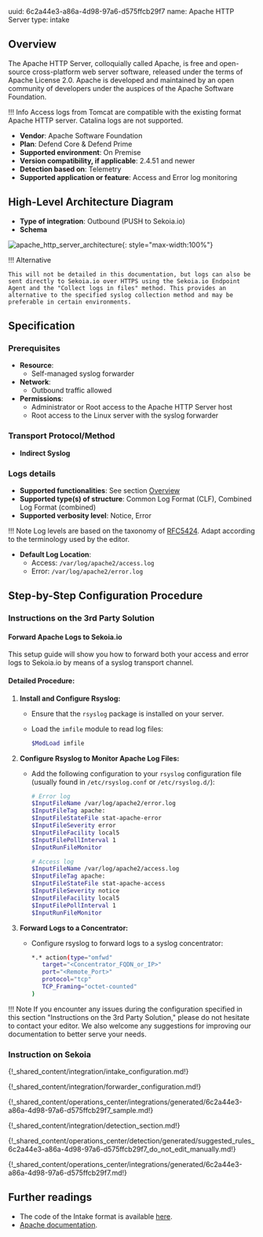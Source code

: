 uuid: 6c2a44e3-a86a-4d98-97a6-d575ffcb29f7
name: Apache HTTP Server
type: intake

## Overview

The Apache HTTP Server, colloquially called Apache, is free and open-source cross-platform web server software, released under the terms of Apache License 2.0. Apache is developed and maintained by an open community of developers under the auspices of the Apache Software Foundation.

!!! Info
    Access logs from Tomcat are compatible with the existing format Apache HTTP server. Catalina logs are not supported.

- **Vendor**: Apache Software Foundation
- **Plan**: Defend Core & Defend Prime
- **Supported environment**: On Premise
- **Version compatibility, if applicable**: 2.4.51 and newer
- **Detection based on**: Telemetry
- **Supported application or feature**: Access and Error log monitoring

## High-Level Architecture Diagram

- **Type of integration**: Outbound (PUSH to Sekoia.io)
- **Schema**

![apache_http_server_architecture](/assets/integration/apache_http_server_architecture.png){: style="max-width:100%"}

!!! Alternative

    This will not be detailed in this documentation, but logs can also be sent directly to Sekoia.io over HTTPS using the Sekoia.io Endpoint Agent and the "Collect logs in files" method. This provides an alternative to the specified syslog collection method and may be preferable in certain environments.

## Specification

### Prerequisites

- **Resource**:
    - Self-managed syslog forwarder
- **Network**:
    - Outbound traffic allowed
- **Permissions**:
    - Administrator or Root access to the Apache HTTP Server host
    - Root access to the Linux server with the syslog forwarder

### Transport Protocol/Method

- **Indirect Syslog**

### Logs details

- **Supported functionalities**: See section [Overview](#overview)
- **Supported type(s) of structure**: Common Log Format (CLF), Combined Log Format (combined)
- **Supported verbosity level**: Notice, Error

!!! Note
    Log levels are based on the taxonomy of [RFC5424](https://datatracker.ietf.org/doc/html/rfc5424). Adapt according to the terminology used by the editor.

- **Default Log Location**:
    - Access: `/var/log/apache2/access.log`
    - Error: `/var/log/apache2/error.log`

## Step-by-Step Configuration Procedure

### Instructions on the 3rd Party Solution

#### Forward Apache Logs to Sekoia.io

This setup guide will show you how to forward both your access and error logs to Sekoia.io by means of a syslog transport channel.

#### Detailed Procedure:

1. **Install and Configure Rsyslog:**
   - Ensure that the `rsyslog` package is installed on your server.
   - Load the `imfile` module to read log files:

     ```bash
     $ModLoad imfile
     ```

2. **Configure Rsyslog to Monitor Apache Log Files:**
   - Add the following configuration to your `rsyslog` configuration file (usually found in `/etc/rsyslog.conf` or `/etc/rsyslog.d/`):

     ```bash
     # Error log
     $InputFileName /var/log/apache2/error.log
     $InputFileTag apache:
     $InputFileStateFile stat-apache-error
     $InputFileSeverity error
     $InputFileFacility local5
     $InputFilePollInterval 1
     $InputRunFileMonitor

     # Access log
     $InputFileName /var/log/apache2/access.log
     $InputFileTag apache:
     $InputFileStateFile stat-apache-access
     $InputFileSeverity notice
     $InputFileFacility local5
     $InputFilePollInterval 1
     $InputRunFileMonitor
     ```

3. **Forward Logs to a Concentrator:**
   - Configure rsyslog to forward logs to a syslog concentrator:

     ```bash
     *.* action(type="omfwd"
        target="<Concentrator_FQDN_or_IP>"
        port="<Remote_Port>"
        protocol="tcp"
        TCP_Framing="octet-counted"
     )
     ```

!!! Note
    If you encounter any issues during the configuration specified in this section "Instructions on the 3rd Party Solution," please do not hesitate to contact your editor. We also welcome any suggestions for improving our documentation to better serve your needs.

### Instruction on Sekoia

{!_shared_content/integration/intake_configuration.md!}

{!_shared_content/integration/forwarder_configuration.md!}

{!_shared_content/operations_center/integrations/generated/6c2a44e3-a86a-4d98-97a6-d575ffcb29f7_sample.md!}

{!_shared_content/integration/detection_section.md!}

{!_shared_content/operations_center/detection/generated/suggested_rules_6c2a44e3-a86a-4d98-97a6-d575ffcb29f7_do_not_edit_manually.md!}

{!_shared_content/operations_center/integrations/generated/6c2a44e3-a86a-4d98-97a6-d575ffcb29f7.md!}

## Further readings

- The code of the Intake format is available [here](https://github.com/SEKOIA-IO/intake-formats/tree/main/Apache).
- [Apache documentation](http://httpd.apache.org/docs/).